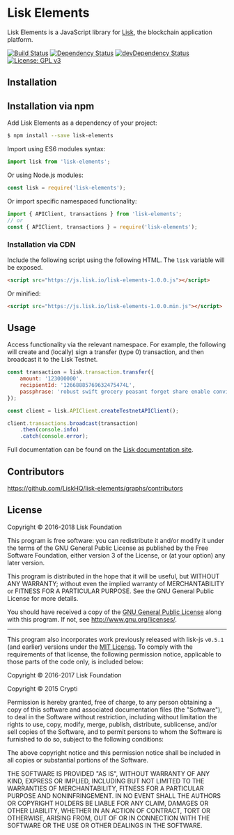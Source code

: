 # Lisk Elements

Lisk Elements is a JavaScript library for [Lisk][Lisk Core GitHub], the blockchain application platform.

[![Build Status](https://jenkins.lisk.io/buildStatus/icon?job=lisk-elements/development)](https://jenkins.lisk.io/job/lisk-elements/job/development/)
<a href="https://david-dm.org/LiskHQ/lisk-elements"><img src="https://david-dm.org/LiskHQ/lisk-elements.svg" alt="Dependency Status"></a>
<a href="https://david-dm.org/LiskHQ/lisk-elements/?type=dev"><img src="https://david-dm.org/LiskHQ/lisk-template/dev-status.svg" alt="devDependency Status"></a>
[![License: GPL v3](https://img.shields.io/badge/License-GPL%20v3-blue.svg)](http://www.gnu.org/licenses/gpl-3.0)

## Installation

## Installation via npm

Add Lisk Elements as a dependency of your project:

```sh
$ npm install --save lisk-elements
```

Import using ES6 modules syntax:

```js
import lisk from 'lisk-elements';
```

Or using Node.js modules:

```js
const lisk = require('lisk-elements');
```

Or import specific namespaced functionality:

```js
import { APIClient, transactions } from 'lisk-elements';
// or
const { APIClient, transactions } = require('lisk-elements');
```

### Installation via CDN

Include the following script using the following HTML. The `lisk` variable will be exposed.

```html
<script src="https://js.lisk.io/lisk-elements-1.0.0.js"></script>
```

Or minified:

```html
<script src="https://js.lisk.io/lisk-elements-1.0.0.min.js"></script>
```

## Usage

Access functionality via the relevant namespace. For example, the following will create and (locally) sign a transfer (type 0) transaction, and then broadcast it to the Lisk Testnet.

```js
const transaction = lisk.transaction.transfer({
	amount: '123000000',
	recipientId: '12668885769632475474L',
	passphrase: 'robust swift grocery peasant forget share enable convince deputy road keep cheap',
});

const client = lisk.APIClient.createTestnetAPIClient();

client.transactions.broadcast(transaction)
	.then(console.info)
	.catch(console.error);
```

Full documentation can be found on the [Lisk documentation site][].

## Contributors

https://github.com/LiskHQ/lisk-elements/graphs/contributors

## License

Copyright © 2016-2018 Lisk Foundation

This program is free software: you can redistribute it and/or modify it under the terms of the GNU General Public License as published by the Free Software Foundation, either version 3 of the License, or (at your option) any later version.

This program is distributed in the hope that it will be useful, but WITHOUT ANY WARRANTY; without even the implied warranty of MERCHANTABILITY or FITNESS FOR A PARTICULAR PURPOSE. See the GNU General Public License for more details.

You should have received a copy of the [GNU General Public License](https://github.com/LiskHQ/lisk-elements/tree/master/LICENSE) along with this program.  If not, see <http://www.gnu.org/licenses/>.

***

This program also incorporates work previously released with lisk-js `v0.5.1` (and earlier) versions under the [MIT License](https://opensource.org/licenses/MIT). To comply with the requirements of that license, the following permission notice, applicable to those parts of the code only, is included below:

Copyright © 2016-2017 Lisk Foundation

Copyright © 2015 Crypti

Permission is hereby granted, free of charge, to any person obtaining a copy of this software and associated documentation files (the "Software"), to deal in the Software without restriction, including without limitation the rights to use, copy, modify, merge, publish, distribute, sublicense, and/or sell copies of the Software, and to permit persons to whom the Software is furnished to do so, subject to the following conditions:

The above copyright notice and this permission notice shall be included in all copies or substantial portions of the Software.

THE SOFTWARE IS PROVIDED "AS IS", WITHOUT WARRANTY OF ANY KIND, EXPRESS OR IMPLIED, INCLUDING BUT NOT LIMITED TO THE WARRANTIES OF MERCHANTABILITY, FITNESS FOR A PARTICULAR PURPOSE AND NONINFRINGEMENT. IN NO EVENT SHALL THE AUTHORS OR COPYRIGHT HOLDERS BE LIABLE FOR ANY CLAIM, DAMAGES OR OTHER LIABILITY, WHETHER IN AN ACTION OF CONTRACT, TORT OR OTHERWISE, ARISING FROM, OUT OF OR IN CONNECTION WITH THE SOFTWARE OR THE USE OR OTHER DEALINGS IN THE SOFTWARE.


[Lisk Core GitHub]: https://github.com/LiskHQ/lisk
[Lisk documentation site]: https://lisk.io/documentation/lisk-elements

